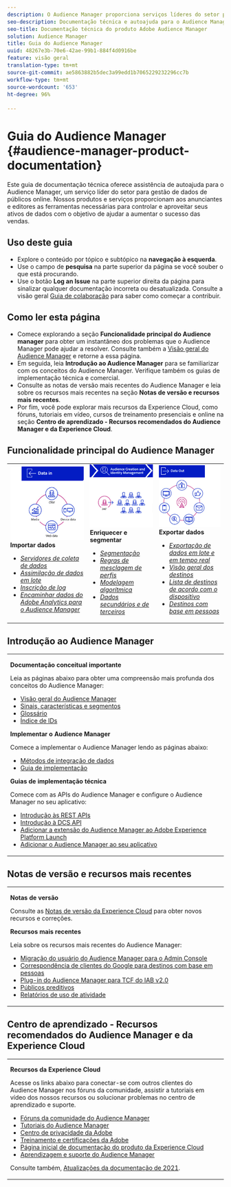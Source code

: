 ```yaml
---
description: O Audience Manager proporciona serviços líderes do setor para o gerenciamento online de dados. Nossos produtos e serviços proporcionam aos anunciantes e editores as ferramentas necessárias para controlar e aproveitar seus ativos de dados com o objetivo de ajudar a aumentar o sucesso das vendas.
seo-description: Documentação técnica e autoajuda para o Audience Manager (AAM). O AAM oferece serviços líderes do setor para gestão de dados de públicos-alvo online e fornece aos anunciantes e editores digitais as ferramentas necessárias para controlar e aproveitar seus ativos de dados para ajudar a impulsionar o sucesso das vendas.
seo-title: Documentação técnica do produto Adobe Audience Manager
solution: Audience Manager
title: Guia do Audience Manager
uuid: 48267e3b-70e6-42ae-99b1-884f4d0916be
feature: visão geral
translation-type: tm+mt
source-git-commit: ae5863882b5dec3a99edd1b7065229232296cc7b
workflow-type: tm+mt
source-wordcount: '653'
ht-degree: 96%

---
```




# Guia do Audience Manager {#audience-manager-product-documentation}

Este guia de documentação técnica oferece assistência de autoajuda para o Audience Manager, um serviço líder do setor para gestão de dados de públicos online. Nossos produtos e serviços proporcionam aos anunciantes e editores as ferramentas necessárias para controlar e aproveitar seus ativos de dados com o objetivo de ajudar a aumentar o sucesso das vendas.

## Uso deste guia

* Explore o conteúdo por tópico e subtópico na **navegação à esquerda**.
* Use o campo de **pesquisa** na parte superior da página se você souber o que está procurando.
* Use o botão **Log an Issue** na parte superior direita da página para sinalizar qualquer documentação incorreta ou desatualizada. Consulte a visão geral [Guia de colaboração](https://docs.adobe.com/content/help/en/contributor/contributor-guide/introduction.html) para saber como começar a contribuir.

## Como ler esta página

* Comece explorando a seção **Funcionalidade principal do Audience manager** para obter um instantâneo dos problemas que o Audience Manager pode ajudar a resolver. Consulte também a [Visão geral do Audience Manager](/help/using/overview/aam-overview.md) e retorne a essa página.
* Em seguida, leia **Introdução ao Audience Manager** para se familiarizar com os conceitos do Audience Manager. Verifique também os guias de implementação técnica e comercial.
* Consulte as notas de versão mais recentes do Audience Manager e leia sobre os recursos mais recentes na seção **Notas de versão e recursos mais recentes**.
* Por fim, você pode explorar mais recursos da Experience Cloud, como fóruns, tutoriais em vídeo, cursos de treinamento presenciais e online na seção **Centro de aprendizado - Recursos recomendados do Audience Manager e da Experience Cloud**.

## Funcionalidade principal do Audience Manager

<table style="table-layout:fixed">
   <td>
      <img alt="Entrada de dados" src="/help/using/overview/assets/data-in.png"/>
      <div>
         <b>Importar dados</b>
      </div>
      <p>
         <em><ul><li><a href="/help/using/api/dcs-intro/dcs-api-reference/dcs-api-reference-overview.md">Servidores de coleta de dados</a></li><li><a href="/help/using/integration/sending-audience-data/batch-data-transfer-explained/batch-data-transfer-overview.md">Assimilação de dados em lote</a></li><li><a href="/help/using/reporting/audience-optimization-reports/metadata-files-intro/metadata-files-intro.md">Inscrição de log</a></li><li><a href="/help/using/integration/integration-other-solutions/audience-management-module.md">Encaminhar dados do Adobe Analytics para o Audience Manager</a></li></ul></em>
      <p>
   </td>
   <td>
      <img alt="Enriquecer e segmentar" src="/help/using/overview/assets/enrich-segment.png"/>
      <div>
         <b>Enriquecer e segmentar</b>
      </div>
      <p>
       <em><ul><li><a href="/help/using/features/segments/segments-purpose.md">Segmentação</a></li><li><a href="/help/using/features/profile-merge-rules/merge-rules-overview.md">Regras de mesclagem de perfis</a></li><li><a href="/help/using/features/algorithmic-models/understanding-models.md">Modelagem algorítmica</a></li><li><a href="/help/using/overview/data-types-collected.md">Dados secundários e de terceiros</a></li></ul></em>
      <p>
   </td>
   <td>
      <img alt="Saída de dados" src="/help/using/overview/assets/data-out.png"/>
      </a>
      <div>
         <b>Exportar dados</b>
      </div>
      <p>
      <p>
         <em><ul><li><a href="/help/using/integration/receiving-audience-data/receiving-audience-data-overview.md">Exportação de dados em lote e em tempo real</a></li><li><a href="/help/using/features/destinations/destinations.md">Visão geral dos destinos</a></li><li><a href="/help/using/features/destinations/device-based-destinations-list.md">Lista de destinos de acordo com o dispositivo</a></li><li><a href="/help/using/features/destinations/people-based-destinations-overview.md">Destinos com base em pessoas</a></li></ul></em> 
      <p>
      <p>
   </td>
</table>


## Introdução ao Audience Manager

<table> 
 <tbody> 
  <tr> 
   <td colname="col1"> <p><b>Documentação conceitual importante</b></p>
   <p>Leia as páginas abaixo para obter uma compreensão mais profunda dos conceitos do Audience Manager: 
   <ul><li><a href="/help/using/overview/aam-overview.md"> Visão geral do Audience Manager</a></li><li><a href="/help/using/reference/signal-trait-segment.md">Sinais, características e segmentos</a></li><li><a href="/help/using/reference/aam-glossary.md"> Glossário</a> </li><li><a href="/help/using/reference/ids-in-aam.md">Índice de IDs</a></li></ul></p>

<p><b>Implementar o Audience Manager</b></p>
   <p> Comece a implementar o Audience Manager lendo as páginas abaixo:
     <ul>
     <li><a href="/help/using/integration/data-integration-methods.md">Métodos de integração de dados</a></li>
     <li><a href="/help/using/integration/implement-audience-manager.md">Guia de implementação</a></li>
     </ul> </p>

<p> <b>Guias de implementação técnica</b> </p> <p>Comece com as APIs do Audience Manager e configure o Audience Manager no seu aplicativo:</p> <p> 
     <ul id="ul_47C012F6AB3E4B73BA357027F4D15369">
     <li><a href="/help/using/api/rest-api-main/aam-api-getting-started.md">Introdução às REST APIs</a></li>
     <li><a href="/help/using/api/dcs-intro/dcs-event-calls/dcs-event-calls.md">Introdução à DCS API</a></li>
     <li><a href="https://docs.adobe.com/content/help/pt-BR/launch/using/extensions-ref/adobe-extension/adobe-audience-manager-extension.html">Adicionar a extensão do Audience Manager ao Adobe Experience Platform Launch</a></li>
    <li><a href="https://aep-sdks.gitbook.io/docs/using-mobile-extensions/adobe-audience-manager">Adicionar o Audience Manager ao seu aplicativo</a></li>
     </ul> </p>
    </td>

</tr> 
 </tbody> 
</table>

<!--

<table> 
 <tbody> 
  <tr> 
   <td colname="col1"> <p><b>Important Conceptual Documentation</b></p>
   <p>Read the pages below for a deeper understanding of Audience Manager concepts: 
   <ul><li><a href="https://docs.adobe.com/content/help/en/audience-manager/user-guide/overview/aam-overview.html"> Audience Manager Overview</a></li><li><a href="https://docs.adobe.com/help/en/audience-manager/user-guide/reference/aam-glossary.html"> Glossary</a> </li><li><a href="https://docs.adobe.com/content/help/en/audience-manager/user-guide/reference/ids-in-aam.html">Index of IDs</a></li><li><a href="https://docs.adobe.com/help/en/audience-manager/user-guide/reference/signal-trait-segment.html">Signals, Traits, and Segments</a></li></ul></p>
   <br>&nbsp;
   <p><b>Implement Audience Manager</b></p>
   <p> Get started with implementing Audience Manager by reading the pages below:
     <ul>
     <li><a href="https://docs.adobe.com/content/help/en/audience-manager/user-guide/implementation-integration-guides/data-integration-methods.html">Data Integration Methods</a></li>
     <li><a href="https://docs.adobe.com/content/help/en/audience-manager/user-guide/implementation-integration-guides/implement-audience-manager.html">Implementation Guide</a></li>
     </ul> </p>
     <br>&nbsp;
   <p> <b>Technical Implementation Guides</b> </p> <p>Get started with Audience Manager APIs and set up Audience Manager in your app:</p> <p> 
     <ul id="ul_47C012F6AB3E4B73BA357027F4D15369">
     <li><a href="https://docs.adobe.com/content/help/en/audience-manager/user-guide/api-and-sdk-code/rest-apis/aam-api-getting-started.html">Getting Started with REST APIs</a></li>
     <li><a href="https://docs.adobe.com/content/help/en/audience-manager/user-guide/api-and-sdk-code/dcs/dcs-event-calls/dcs-event-calls.html">Get started with the DCS API</a></li>
     <li><a href="https://docs.adobe.com/content/help/en/launch/using/extensions-ref/adobe-extension/adobe-audience-manager-extension.html">Add the Audience Manager extension to Adobe Experience Platform Launch</a></li>
    <li><a href="https://aep-sdks.gitbook.io/docs/using-mobile-extensions/adobe-audience-manager">Add Audience Manager to your app</a></li>
     </ul> </p>
    </td>
   <td colname="col2">  <p> <b>Collaborative Documentation</b> </p>
     <p>We welcome contributions to our documentation from all our readers. See the <a href="https://docs.adobe.com/content/help/en/contributor/contributor-guide/introduction.html">Collaboration Guide Overview</a> to learn how to start contributing.</p>
   <br>&nbsp;
   <p> <b>Release Notes</b> </p> <p> 
     See the latest <a href="https://docs.adobe.com/content/help/en/release-notes/experience-cloud/current.html" format="https" scope="external"> Experience Cloud Release Notes</a> for new features and fixes.</p> <br>&nbsp;
     <p> <b>Experience Cloud Resources</b> </p> <p> 
     <ul id="ul_E30EC96BDC624B5591F0470D430B7F41"> 
      <li id="li_F3A5CCFAE0F247CEB41A03CA8E03106B"><a href="https://forums.adobe.com/community/experience-cloud/analytics-cloud/audience-manager" format="https" scope="external"> Audience Manager Community Forums</a> </li>
      <li><a href="https://docs.adobe.com/content/help/en/audience-manager-learn/tutorials/overview.html" format="http" scope="external"> Audience Manager Tutorials</a> </li> 
      <li id="li_1737D63307024F26B1F967621613A5AC"><a href="https://www.adobe.com/privacy.html" format="http" scope="external"> Adobe Privacy Center</a> </li>  
      <li id="li_1938F7044F544481A6CC0F45CC22B80A"> <a href="https://helpx.adobe.com/learning.html?promoid=KAUDK" scope="external" format="http"> Adobe Training and Certifications</a> </li> 
      <li id="li_C71459E0D1464C05B8B9387C43541F17"> <a href="https://helpx.adobe.com/support/experience-cloud.html" scope="external" format="https">Experience Cloud Product Documentation Home</a> </li> 
      <li id="li_0DB1997FEB87484EBC07E03FD40AA39F"><a href="https://helpx.adobe.com/support/audience-manager.html" format="https" scope="external"> Audience Manager Learn &amp; Support</a> </li> 
     </ul> </p> 
     <br>&nbsp;
     <p>See also, <a href="https://docs.adobe.com/content/help/en/audience-manager/user-guide/documentation-updates/docs-2020.html"> 2020 Documentation Updates</a>. </p> </td>
  </tr> 
 </tbody> 
</table>

-->

## Notas de versão e recursos mais recentes

<table> 
 <tbody> 
  <tr> 
   <td> <p> <b>Notas de versão</b> </p> <p> 
     Consulte as <a href="https://docs.adobe.com/content/help/pt-BR/release-notes/experience-cloud/current.html" format="https" scope="external">Notas de versão da Experience Cloud</a> para obter novos recursos e correções.</p> 
     <p> <b>Recursos mais recentes</b> </p> <p> 
     Leia sobre os recursos mais recentes do Audience Manager:</p>
     <p><ul><li><a href="/help/using/docs-updates/docs-2021.md">Migração do usuário do Audience Manager para o Admin Console</a></li><li><a href="/help/using/features/destinations/people-based-destinations-prerequisites.md">Correspondência de clientes do Google para destinos com base em pessoas</a></li><li><a href="/help/using/overview/data-security-and-privacy/aam-iab-plugin.md">Plug-in do Audience Manager para TCF do IAB v2.0</a></li><li><a href="/help/using/features/algorithmic-models/predictive-audiences.md">Públicos preditivos</a></li><li><a href="/help/using/features/administration/activity-usage-reporting.md">Relatórios de uso de atividade</a></li>
     </ul></p>
    </td>
  </tr> 
 </tbody> 
</table>

<!--

**Release Notes**

See the latest [Experience Cloud Release Notes](https://docs.adobe.com/content/help/en/release-notes/experience-cloud/current.html) for new features and fixes.

<br>&nbsp;

**Latest features**

Read about the latest Audience Manager features:
* [Activity Usage Reporting](https://docs.adobe.com/content/help/en/audience-manager/user-guide/features/administration/activity-usage-reporting.html)
* [California Consumer Privacy Act (CCPA) Support and Privacy Documentation Overhaul](https://docs.adobe.com/content/help/en/audience-manager/user-guide/overview/data-privacy/data-privacy.html)
* [Intelligent Recommendations for Audience Marketplace Data, powered by Adobe Sensei](https://docs.adobe.com/content/help/en/audience-manager/user-guide/features/segments/trait-recommendations.html)
* [Profile Merge Rules Enhancements](https://docs.adobe.com/content/help/en/audience-manager/user-guide/features/profile-merge-rules/merge-rules-overview.html)
* [Bulk Management Tools Update](https://docs.adobe.com/content/help/en/audience-manager/user-guide/reference/bulk-management-tools/bulk-management-intro.html)

-->


## Centro de aprendizado - Recursos recomendados do Audience Manager e da Experience Cloud


<table> 
 <tbody> 
  <tr> 
   <td colname="col2"> 
     <p> <b>Recursos da Experience Cloud</b> </p>
     <p>Acesse os links abaixo para conectar-se com outros clientes do Audience Manager nos fóruns da comunidade, assistir a tutoriais em vídeo dos nossos recursos ou solucionar problemas no centro de aprendizado e suporte.</p>
     <p> 
     <ul id="ul_E30EC96BDC624B5591F0470D430B7F41"> 
      <li id="li_F3A5CCFAE0F247CEB41A03CA8E03106B"><a href="https://forums.adobe.com/community/experience-cloud/analytics-cloud/audience-manager" format="https" scope="external"> Fóruns da comunidade do Audience Manager</a> </li>
      <li><a href="https://docs.adobe.com/content/help/en/audience-manager-learn/tutorials/overview.html" format="http" scope="external"> Tutoriais do Audience Manager</a> </li> 
      <li id="li_1737D63307024F26B1F967621613A5AC"><a href="https://www.adobe.com/br/privacy.html" format="http" scope="external"> Centro de privacidade da Adobe</a> </li>  
      <li id="li_1938F7044F544481A6CC0F45CC22B80A"> <a href="https://helpx.adobe.com/learning.html?promoid=KAUDK" scope="external" format="http"> Treinamento e certificações da Adobe</a> </li> 
      <li id="li_C71459E0D1464C05B8B9387C43541F17"> <a href="https://helpx.adobe.com/pt/support/experience-cloud.html" scope="external" format="https">Página inicial de documentação do produto da Experience Cloud</a> </li> 
      <li id="li_0DB1997FEB87484EBC07E03FD40AA39F"><a href="https://helpx.adobe.com/br/support/audience-manager.html" format="https" scope="external"> Aprendizagem e suporte do Audience Manager</a> </li> 
     </ul> </p> 
     <p>Consulte também, <a href="https://docs.adobe.com/content/help/pt-BR/audience-manager/user-guide/documentation-updates/docs-2021.html"> Atualizações da documentação de 2021</a>. </p> </td>
  </tr> 
 </tbody> 
</table>